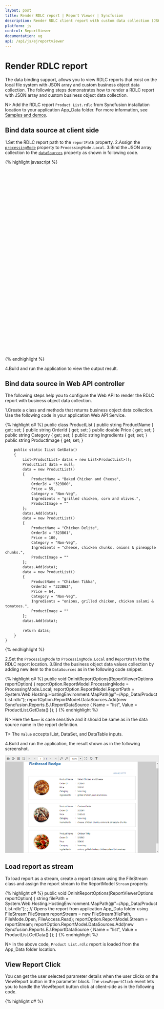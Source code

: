 ```yaml
---
layout: post
title: Render RDLC report | Report Viewer | Syncfusion
description: Render RDLC client report with custom data collection (JSON array, IList, DataSet, and DataTable) using JavaScript Report Viewer.
platform: js
control: ReportViewer
documentation: ug
api: /api/js/ejreportviewer
---
```


# Render RDLC report

The data binding support, allows you to view RDLC reports that exist on the local file system with JSON array and custom business object data collection. The following steps demonstrates how to render a RDLC report with JSON array and custom business object data collection.

N> Add the RDLC report `Product List.rdlc` from Syncfusion installation location to your application App_Data folder. For more information, see [Samples and demos](/js/reportviewer/samples-and-demos).

## Bind data source at client side
1.Set the RDLC report path to the `reportPath` property.
2.Assign the [`processingMode`](../api/ejreportviewer#members:processingmode) property to `ProcessingMode.Local`.
3.Bind the JSON array collection to the [`dataSources`](../api/ejreportviewer#members:datasources) property as shown in following code.

{% highlight javascript %}
    <div style="height: 100%; width: 100%;">
        <div style="height: 600px; width: 950px; min-height: 400px;" id="viewer"></div>
        <script type="text/javascript">
            $(function () {
                $("#viewer").ejReportViewer({
                    reportServiceUrl: "/api/ReportsApi",
                    processingMode: ej.ReportViewer.ProcessingMode.Local,
                    reportPath: '~/App_Data/Product List.rdlc',
                    dataSources: [{
                        value: [
                        {
                            ProductName: "Baked Chicken and Cheese", OrderId: "323B60", Price: 55, Category: "Non-Veg", Ingredients: "Grilled chicken, Corn and Olives.", ProductImage: ""
                        },
                        {
                            ProductName: "Chicken Delite", OrderId: "323B61", Price: 100, Category: "Non-Veg", Ingredients: "Cheese, Chicken chunks, Onions & Pineapple chunks.", ProductImage: ""
                        },
                        {
                            ProductName: "Chicken Tikka", OrderId: "323B62", Price: 64, Category: "Non-Veg", Ingredients: "Onions, Grilled chicken, Chicken salami & Tomatoes.", ProductImage: ""
                        }],
                        name: "list"
                    }]
                });
            });
        </script>
    </div>

{% endhighlight %}

4.Build and run the application to view the output result.


## Bind data source in Web API controller
The following steps help you to configure the Web API to render the RDLC report with business object data collection.

1.Create a class and methods that returns business object data collection. Use the following code in your application Web API Service.

{% highlight c# %}
    public class ProductList
    {
        public string ProductName { get; set; }
        public string OrderId { get; set; }
        public double Price { get; set; }
        public string Category { get; set; }
        public string Ingredients { get; set; }
        public string ProductImage { get; set; }

        public static IList GetData()
        {
            List<ProductList> datas = new List<ProductList>();
            ProductList data = null;
            data = new ProductList()
            {
                ProductName = "Baked Chicken and Cheese",
                OrderId = "323B60",
                Price = 55,
                Category = "Non-Veg",
                Ingredients = "grilled chicken, corn and olives.",
                ProductImage = ""
            };
            datas.Add(data);
            data = new ProductList()
            {
                ProductName = "Chicken Delite",
                OrderId = "323B61",
                Price = 100,
                Category = "Non-Veg",
                Ingredients = "cheese, chicken chunks, onions & pineapple chunks.",
                ProductImage = ""
            };
            datas.Add(data);
            data = new ProductList()
            {
                ProductName = "Chicken Tikka",
                OrderId = "323B62",
                Price = 64,
                Category = "Non-Veg",
                Ingredients = "onions, grilled chicken, chicken salami & tomatoes.",
                ProductImage = ""
            };
            datas.Add(data);

            return datas;
        }
    }
{% endhighlight %}

2.Set the `ProcessingMode` to `ProcessingMode.Local` and `ReportPath` to the RDLC report location.
3.Bind the business object data values collection by adding new item to the `DataSources` as in the following code snippet.

{% highlight c# %}
    public void OnInitReportOptions(ReportViewerOptions reportOption)
    {
        reportOption.ReportModel.ProcessingMode = ProcessingMode.Local;
        reportOption.ReportModel.ReportPath = System.Web.Hosting.HostingEnvironment.MapPath(@"~/App_Data/Product List.rdlc");
        reportOption.ReportModel.DataSources.Add(new Syncfusion.Reports.EJ.ReportDataSource { Name = "list", Value = ProductList.GetData() });
    }
{% endhighlight %}

N> Here the `Name` is case sensitive and it should be same as in the data source name in the report definition.

T> The `Value` accepts IList, DataSet, and DataTable inputs.

4.Build and run the application, the result shown as in the following screenshot.

![Product list RDLC report with client side JSON array data binding](images/getting-started/rdlc-local-report.png)

## Load report as stream
To load report as a stream, create a report stream using the FileStream class and assign the report stream to the ReportModel `Stream` property.

{% highlight c# %}
    public void OnInitReportOptions(ReportViewerOptions reportOption)
    {
        string filePath = System.Web.Hosting.HostingEnvironment.MapPath(@"~/App_Data/Product List.rdlc"); ;
        // Opens the report from application App_Data folder using FileStream
        FileStream reportStream = new FileStream(filePath, FileMode.Open, FileAccess.Read);
        reportOption.ReportModel.Stream = reportStream;
        reportOption.ReportModel.DataSources.Add(new Syncfusion.Reports.EJ.ReportDataSource { Name = "list", Value = ProductList.GetData() });
    }
{% endhighlight %}

N> In the above code, `Product List.rdlc` report is loaded from the App_Data folder location.

## View Report Click
You can get the user selected parameter details when the user clicks on the ViewReport button in the parameter block. The `viewReportClick` event lets you to handle the ViewReport button click at client-side as in the following code.

{% highlight c# %}
    <script type="text/javascript">
            $(function () {
                $("#container").ejReportViewer({
                    reportServiceUrl: "/api/InternalApi",
                    reportPath: '~/App_Data/Sales Order Detail.rdl',
                    viewReportClick:"onViewReportClick",
                });
            });

            function onViewReportClick(args) {
                var reportParams = [];
                reportParams.push({ name: 'SalesOrderNumber', labels: ['SO50756'], values: ['SO50756'] });
                args.model.parameters = reportParams;
            }
    </script>

{% endhighlight %}

N> The model property in the event argument has the details of current processing report model.